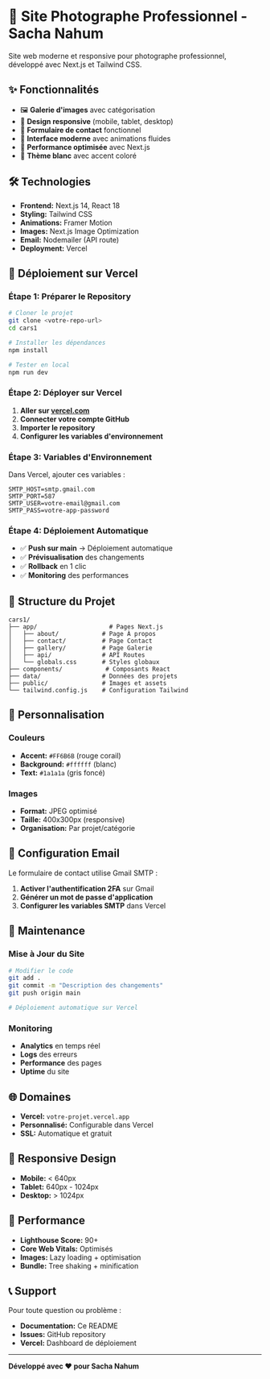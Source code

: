 # 🎯 Site Photographe Professionnel - Sacha Nahum

Site web moderne et responsive pour photographe professionnel, développé avec Next.js et Tailwind CSS.

## ✨ **Fonctionnalités**

- 🖼️ **Galerie d'images** avec catégorisation
- 📱 **Design responsive** (mobile, tablet, desktop)
- 📧 **Formulaire de contact** fonctionnel
- 🎨 **Interface moderne** avec animations fluides
- 🚀 **Performance optimisée** avec Next.js
- 🌈 **Thème blanc** avec accent coloré

## 🛠️ **Technologies**

- **Frontend:** Next.js 14, React 18
- **Styling:** Tailwind CSS
- **Animations:** Framer Motion
- **Images:** Next.js Image Optimization
- **Email:** Nodemailer (API route)
- **Deployment:** Vercel

## 🚀 **Déploiement sur Vercel**

### **Étape 1: Préparer le Repository**

```bash
# Cloner le projet
git clone <votre-repo-url>
cd cars1

# Installer les dépendances
npm install

# Tester en local
npm run dev
```

### **Étape 2: Déployer sur Vercel**

1. **Aller sur [vercel.com](https://vercel.com)**
2. **Connecter votre compte GitHub**
3. **Importer le repository**
4. **Configurer les variables d'environnement**

### **Étape 3: Variables d'Environnement**

Dans Vercel, ajouter ces variables :

```env
SMTP_HOST=smtp.gmail.com
SMTP_PORT=587
SMTP_USER=votre-email@gmail.com
SMTP_PASS=votre-app-password
```

### **Étape 4: Déploiement Automatique**

- ✅ **Push sur main** → Déploiement automatique
- ✅ **Prévisualisation** des changements
- ✅ **Rollback** en 1 clic
- ✅ **Monitoring** des performances

## 📁 **Structure du Projet**

```
cars1/
├── app/                    # Pages Next.js
│   ├── about/            # Page À propos
│   ├── contact/          # Page Contact
│   ├── gallery/          # Page Galerie
│   ├── api/              # API Routes
│   └── globals.css       # Styles globaux
├── components/            # Composants React
├── data/                 # Données des projets
├── public/               # Images et assets
└── tailwind.config.js    # Configuration Tailwind
```

## 🎨 **Personnalisation**

### **Couleurs**
- **Accent:** `#FF6B6B` (rouge corail)
- **Background:** `#ffffff` (blanc)
- **Text:** `#1a1a1a` (gris foncé)

### **Images**
- **Format:** JPEG optimisé
- **Taille:** 400x300px (responsive)
- **Organisation:** Par projet/catégorie

## 📧 **Configuration Email**

Le formulaire de contact utilise Gmail SMTP :

1. **Activer l'authentification 2FA** sur Gmail
2. **Générer un mot de passe d'application**
3. **Configurer les variables SMTP** dans Vercel

## 🔧 **Maintenance**

### **Mise à Jour du Site**

```bash
# Modifier le code
git add .
git commit -m "Description des changements"
git push origin main

# Déploiement automatique sur Vercel
```

### **Monitoring**

- **Analytics** en temps réel
- **Logs** des erreurs
- **Performance** des pages
- **Uptime** du site

## 🌐 **Domaines**

- **Vercel:** `votre-projet.vercel.app`
- **Personnalisé:** Configurable dans Vercel
- **SSL:** Automatique et gratuit

## 📱 **Responsive Design**

- **Mobile:** < 640px
- **Tablet:** 640px - 1024px  
- **Desktop:** > 1024px

## 🚀 **Performance**

- **Lighthouse Score:** 90+
- **Core Web Vitals:** Optimisés
- **Images:** Lazy loading + optimisation
- **Bundle:** Tree shaking + minification

## 📞 **Support**

Pour toute question ou problème :
- **Documentation:** Ce README
- **Issues:** GitHub repository
- **Vercel:** Dashboard de déploiement

---

**Développé avec ❤️ pour Sacha Nahum** 